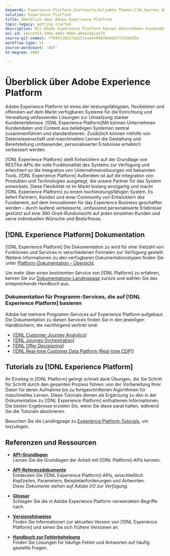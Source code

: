 ```yaml
---
keywords: Experience Platform;Startseite;beliebte Themen;CJA;Journey Analytics;Customer Journey Analytics;Kampagnenorchestrierung;Orchestrierung;Customer Journey;Journey;Journey Orchestration;Möglichkeiten;Region
solution: Experience Platform
title: Überblick über Adobe Experience Platform
topic-legacy: getting started
description: Mit Adobe Experience Platform können Unternehmen Kundendaten zentral zusammenführen und standardisieren. Zusätzlich können mithilfe von Datenwissenschaft und maschinellem Lernen die Gestaltung und Bereitstellung umfassender, personalisierter Erlebnisse erheblich verbessert werden.
exl-id: edcce353-338a-440e-99eb-a64e2abca579
source-git-commit: 7f694310b17ab257eae459003bb820f7221bb55e
workflow-type: ht
source-wordcount: '437'
ht-degree: 100%

---
```


# Überblick über Adobe Experience Platform

Adobe Experience Platform ist eines der leistungsfähigsten, flexibelsten und offensten auf dem Markt verfügbaren Systeme für die Einrichtung und Verwaltung umfassender Lösungen zur Umsetzung starker Kundenerlebnisse. [!DNL Experience Platform]Mit können Unternehmen Kundendaten und Content aus beliebigen Systemen zentral zusammenführen und standardisieren. Zusätzlich können mithilfe von Datenwissenschaft und maschinellem Lernen die Gestaltung und Bereitstellung umfassender, personalisierter Erlebnisse erheblich verbessert werden.

[!DNL Experience Platform] stellt Entwicklern auf der Grundlage von RESTful-APIs die volle Funktionalität des Systems zur Verfügung und erleichtert so die Integration von Unternehmenslösungen mit bekannten Tools. [!DNL Experience Platform] Außerdem ist auf die Integration von Produkten und Technologien ausgelegt, die unsere Partner für das System entwickeln. Diese Flexibilität ist im Markt bislang einzigartig und macht [!DNL Experience Platform] zu einem hochleistungsfähigen System. Es liefert Partnern, Kunden und einer Community von Entwicklern das Fundament, auf dem Innovationen für das Experience Business geschaffen werden – durch laufend verbesserte, umfassend personalisierte Erlebnisse gestützt auf eine 360-Grad-Rundumsicht auf jeden einzelnen Kunden und seine individuellen Wünsche und Bedürfnisse.

## [!DNL Experience Platform] Dokumentation

[!DNL Experience Platform] Die Dokumentation zu wird für eine Vielzahl von Funktionen und Services in verschiedenen Formaten zur Verfügung gestellt. Weitere Informationen zu den verfügbaren Dokumentationstypen finden Sie unter [Platform-Dokumentation – Übersicht](documentation/overview.md).

Um mehr über einen bestimmten Service von [!DNL Platform] zu erfahren, kehren Sie zur [Dokumentations-Landingpage](https://experienceleague.adobe.com/docs/experience-platform.html?lang=de) zurück und wählen Sie das entsprechende Handbuch aus.

### Dokumentation für Programm-Services, die auf [!DNL Experience Platform] basieren

Adobe hat mehrere Programm-Services auf Experience Platform aufgebaut. Die Dokumentation zu diesen Services finden Sie in den jeweiligen Handbüchern, die nachfolgend verlinkt sind:

* [[!DNL Customer Journey Analytics]](https://experienceleague.adobe.com/docs/customer-journey-analytics.html?lang=de)
* [[!DNL Journey Orchestration]](https://experienceleague.adobe.com/docs/journey-orchestration.html?lang=de)
* [[!DNL Offer Decisioning]](https://experienceleague.adobe.com/docs/offer-decisioning.html?lang=de)
* [[!DNL Real-time Customer Data Platform (Real-time CDP)]](../rtcdp/overview.md)

## Tutorials zu [!DNL Experience Platform]

Ihr Einstieg in [!DNL Platform] gelingt schnell dank Übungen, die Sie Schritt für Schritt durch den gesamten Prozess führen: von der Vorbereitung Ihrer Daten für deren Aufnahme bis zu fortgeschrittenen Algorithmen für maschinelles Lernen. Diese Tutorials dienen als Ergänzung zu den in der Dokumentation zu [!DNL Experience Platform] enthaltenen Informationen. Die besten Ergebnisse erzielen Sie, wenn Sie diese parat halten, während Sie die Tutorials absolvieren.

Besuchen Sie die Landingpage zu [Experience Platform-Tutorials](https://experienceleague.adobe.com/docs/platform-learn/tutorials/overview.html?lang=de), um loszulegen.

## Referenzen und Ressourcen

* [**API-Grundlagen**](api-fundamentals.md)\
   Lernen Sie die Grundlagen der Arbeit mit [!DNL Platform]-APIs kennen.

* [**API-Referenzdokumente**](https://www.adobe.com/go/platform-api-reference-en)\
   Entdecken Sie [!DNL Experience Platform]-APIs, einschließlich Kopfzeilen, Parametern, Beispielanforderungen und Antworten.<br/>*Diese Dokumente stehen auf Adobe I/O zur Verfügung.*

* [**Glossar**](glossary.md)\
   Schlagen Sie die in Adobe Experience Platform verwendeten Begriffe nach.

* [**Versionshinweise**](https://docs.adobe.com/content/help/de-DE/experience-platform/release-notes/latest.html)\
   Finden Sie Informationen zur aktuellen Version von [!DNL Experience Platform] und sehen Sie sich frühere Versionen an.

* [**Handbuch zur Fehlerbehebung**](troubleshooting.md)\
   Finden Sie Lösungen für häufige Fehler und Antworten auf häufig gestellte Fragen.
